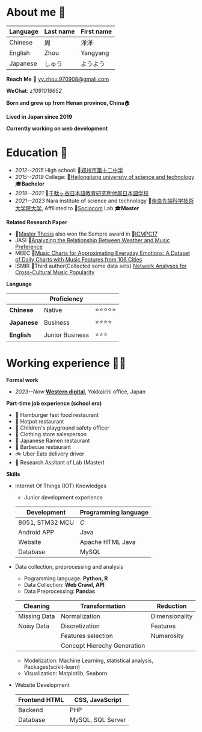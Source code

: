 # About me 👋

| **Language** | **Last name** | **First name** |
| --- | --- | --- |
| Chinese | 周 | 洋洋 |
| English | Zhou | Yangyang |
| Japanese | しゅう | ようよう |

**Reach Me** 📧 <yy.zhou.970908@gmail.com>

**WeChat**: *z1091019652*

**Born and grew up from Henan province, China**🏠

**Lived in Japan since 2019**

**Currently working on web development**

# Education 🏫
- *2012--2015* High school: 🔗[郑州市第十二中学](https://baike.baidu.com/item/%E9%83%91%E5%B7%9E%E5%B8%82%E7%AC%AC%E5%8D%81%E4%BA%8C%E4%B8%AD%E5%AD%A6/6119739)
- *2015--2019* College: 🔗[Heilongjiang university of science and technology](https://en.wikipedia.org/wiki/Heilongjiang_University_of_Science_and_Technology) 🎓**Bachelor**
- *2019--2021* 🔗[千駄ヶ谷日本語教育研究所付属日本語学校](https://www.jp-sji.org/jpc/)
- *2021--2023* Nara institute of science and technology 🔗[奈良先端科学技術大学院大学](https://www.naist.jp/), Affiliated to 🔗[Sociocom](https://sociocom.naist.jp/) Lab 🎓**Master**

**Related Research Paper**
- 🔗[Master Thesis](https://naist.repo.nii.ac.jp/record/11925/files/R018287.pdf) also won the Sempre award in 🔗[ICMPC17](https://jsmpc.org/ICMPC17/wp-content/uploads/2023/09/ICMPC17_Awards_final.pdf)
- JASI  🔗[Analyzing the Relationship Between Weather and Music Preference](https://www.jstage.jst.go.jp/article/pjsai/JSAI2022/0/JSAI2022_1S4IS103/_pdf)
- MEEC  🔗[Music Charts for Approximating Everyday Emotions: A Dataset of Daily Charts with Music Features from 106 Cities](https://ieeexplore.ieee.org/document/10086019)
- ISMIR 🔗Third author(Collected some data sets) [Network Analyses for Cross-Cultural Music Popularity](https://psyarxiv.com/fp75z/)

**Language**

|  | Proficiency |  |
| --- | --- | --- |
| **Chinese** | Native | ⭐⭐⭐⭐⭐ |
| **Japanese** | Business | ⭐⭐⭐⭐ |
| **English** |Junior Business | ⭐⭐⭐ |

# Working experience 👨‍💼
**Formal work**
- *2023--Now* **[Western digital](https://www.westerndigital.com/ja-jp/company/office-locations)**, Yokkaichi office, Japan

**Part-time job experience (school era)**
- 🍔 Hamburger fast food restaurant
- 🍲 Hotpot restaurant
- 🛝 Children's playground safety officer
- 👚 Clothing store salesperson
- 🍝 Japanese Ramen restaurant
- 🥩 Barbecue restaurant
- 🚲 Uber Eats delivery driver
- 📑 Research Assitant of Lab (Master)
  
**Skills**
- Internet Of Things (IOT) Knowledges
    - Junior development experience
      
     | Development | Programming language |
     | -- | -- |
     | 8051, STM32 MCU | *C* |
     | Android APP | Java |
     | Website | Apache HTML Java |
     | Database | MySQL |
  
- Data collection, preprocessing and analysis
    - Pogramming language: **Python, R**
    - Data Collection: **Web Crawl, API**
    - Data Preprocessing: **Pandas**

     | Cleaning | Transformation | Reduction |
     | --- | --- | --- |
     | Missing Data | Normalization | Dimensionality |
     | Noisy Data | Discretization | Features |
     | | Features selection | Numerosity |
     | | Concept Hierechy Generation | |

    - Modelization: Machine Learning, statistical analysis, Packages(scikit-learn)
    - Visualization: Matplotlib, Seaborn

- Website Development
  
  | Frontend HTML | CSS, JavaScript |
  | --- | --- |
  | Backend | PHP |
  | Database | MySQL, SQL Server |
  
<!--
**zhouyangyang369/zhouyangyang369** is a ✨ _special_ ✨ repository because its `README.md` (this file) appears on your GitHub profile.

Here are some ideas to get you started:

- 🔭 I’m currently working on ...
- 🌱 I’m currently learning ...
- 👯 I’m looking to collaborate on ...
- 🤔 I’m looking for help with ...
- 💬 Ask me about ...
- 📫 How to reach me: ...
- 😄 Pronouns: ...
- ⚡ Fun fact: ...
-->

